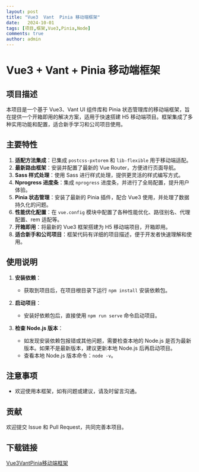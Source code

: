 ```yaml
---
layout: post
title: "Vue3  Vant  Pinia 移动端框架"
date:   2024-10-01
tags: [项目,框架,Vue3,Pinia,Node]
comments: true
author: admin
---
```

# Vue3 + Vant + Pinia 移动端框架

## 项目描述

本项目是一个基于 Vue3、Vant UI 组件库和 Pinia 状态管理库的移动端框架，旨在提供一个开箱即用的解决方案，适用于快速搭建 H5 移动端项目。框架集成了多种实用功能和配置，适合新手学习和公司项目使用。

## 主要特性

1. **适配方法集成**：已集成 `postcss-pxtorem` 和 `lib-flexible` 用于移动端适配。
2. **最新路由框架**：安装并配置了最新的 Vue Router，方便进行页面导航。
3. **Sass 样式处理**：使用 Sass 进行样式处理，提供更灵活的样式编写方式。
4. **Nprogress 进度条**：集成 `nprogress` 进度条，并进行了全局配置，提升用户体验。
5. **Pinia 状态管理**：安装了最新的 Pinia 插件，配合 Vue3 使用，并处理了数据持久化的问题。
6. **性能优化配置**：在 `vue.config` 模块中配置了各种性能优化、路径别名、代理配置、rem 适配等。
7. **开箱即用**：将最新的 Vue3 框架搭建为 H5 移动端项目，开箱即用。
8. **适合新手和公司项目**：框架代码有详细的项目描述，便于开发者快速理解和使用。

## 使用说明

1. **安装依赖**：
   - 获取到项目后，在项目根目录下运行 `npm install` 安装依赖包。

2. **启动项目**：
   - 安装好依赖包后，直接使用 `npm run serve` 命令启动项目。

3. **检查 Node.js 版本**：
   - 如发现安装依赖包报错或其他问题，需要检查本地的 Node.js 是否为最新版本。如果不是最新版本，建议更新本地 Node.js 后再启动项目。
   - 查看本地 Node.js 版本命令：`node -v`。

## 注意事项

- 欢迎使用本框架，如有问题或建议，请及时留言沟通。

## 贡献

欢迎提交 Issue 和 Pull Request，共同完善本项目。

## 下载链接

[Vue3VantPinia移动端框架](https://pan.quark.cn/s/afadd9a2dd62)